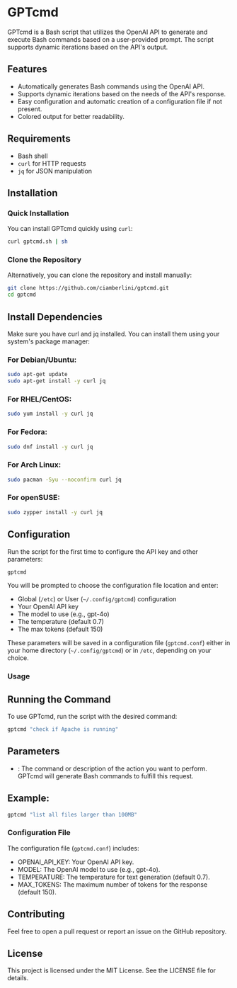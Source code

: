 # GPTcmd

GPTcmd is a Bash script that utilizes the OpenAI API to generate and execute Bash commands based on a user-provided prompt. The script supports dynamic iterations based on the API's output.

## Features

- Automatically generates Bash commands using the OpenAI API.
- Supports dynamic iterations based on the needs of the API's response.
- Easy configuration and automatic creation of a configuration file if not present.
- Colored output for better readability.

## Requirements

- Bash shell
- `curl` for HTTP requests
- `jq` for JSON manipulation

## Installation

### Quick Installation

You can install GPTcmd quickly using `curl`:

```bash
curl gptcmd.sh | sh
```
### Clone the Repository
Alternatively, you can clone the repository and install manually:

```bash
git clone https://github.com/ciamberlini/gptcmd.git
cd gptcmd
```
## Install Dependencies
Make sure you have curl and jq installed. You can install them using your system's package manager:

### For Debian/Ubuntu:
```bash
sudo apt-get update
sudo apt-get install -y curl jq
```
### For RHEL/CentOS:
```bash
sudo yum install -y curl jq
```
### For Fedora:
```bash
sudo dnf install -y curl jq
```
### For Arch Linux:
```bash
sudo pacman -Syu --noconfirm curl jq
```
### For openSUSE:
```bash
sudo zypper install -y curl jq
```
## Configuration
Run the script for the first time to configure the API key and other parameters:

```bash
gptcmd
```
You will be prompted to choose the configuration file location and enter:

- Global (`/etc`) or User (`~/.config/gptcmd`) configuration
- Your OpenAI API key
- The model to use (e.g., gpt-4o)
- The temperature (default 0.7)
- The max tokens (default 150)

These parameters will be saved in a configuration file (`gptcmd.conf`) either in your home directory (`~/.config/gptcmd`) or in `/etc`, depending on your choice.

### Usage
## Running the Command
To use GPTcmd, run the script with the desired command:

```bash
gptcmd "check if Apache is running"
```
## Parameters
- <prompt>: The command or description of the action you want to perform. GPTcmd will generate Bash commands to fulfill this request.

## Example:

```bash
gptcmd "list all files larger than 100MB"
```
### Configuration File
The configuration file (`gptcmd.conf`) includes:

- OPENAI_API_KEY: Your OpenAI API key.
- MODEL: The OpenAI model to use (e.g., gpt-4o).
- TEMPERATURE: The temperature for text generation (default 0.7).
- MAX_TOKENS: The maximum number of tokens for the response (default 150).

## Contributing
Feel free to open a pull request or report an issue on the GitHub repository.

## License
This project is licensed under the MIT License. See the LICENSE file for details.
